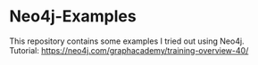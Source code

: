 # Neo4j-Examples

This repository contains some examples I tried out using Neo4j.<br>
Tutorial: https://neo4j.com/graphacademy/training-overview-40/
